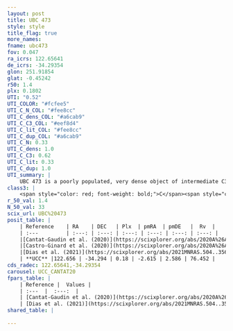 ```yaml
---
layout: post
title: UBC 473
style: style
title_flag: true
more_names: 
fname: ubc473
fov: 0.047
ra_icrs: 122.65641
de_icrs: -34.29354
glon: 251.91854
glat: -0.45242
r50: 1.4
plx: 0.1802
UTI: "0.52"
UTI_COLOR: "#fcfee5"
UTI_C_N_COL: "#fee8cc"
UTI_C_dens_COL: "#a6cab9"
UTI_C_C3_COL: "#eef8d4"
UTI_C_lit_COL: "#fee8cc"
UTI_C_dup_COL: "#a6cab9"
UTI_C_N: 0.33
UTI_C_dens: 1.0
UTI_C_C3: 0.62
UTI_C_lit: 0.33
UTI_C_dup: 1.0
UTI_summary: |
    UBC 473 is a poorly populated, very dense object of intermediate C3 quality. It is poorly studied in the literature.
class3: |
    <span style="color: red; font-weight: bold;">C</span><span style="color: green; font-weight: bold;">A</span>
r_50_val: 1.4
N_50_val: 33
scix_url: UBC%20473
posit_table: |
    | Reference    | RA    | DEC   | Plx  | pmRA  | pmDE   |  Rv  |
    | :---         | :---: | :---: | :---: | :---: | :---: | :---: |
    |[Cantat-Gaudin et al. (2020)](https://scixplorer.org/abs/2020A%26A...640A...1C) | 122.648 | -34.297 | 0.168 | -2.637 | 2.567 | -- |
    |[Castro-Ginard et al. (2020)](https://scixplorer.org/abs/2020A%26A...635A..45C) | 122.643 | -34.296 | 0.176 | -2.63 | 2.571 | -- |
    |[Dias et al. (2021)](https://scixplorer.org/abs/2021MNRAS.504..356D) | 122.646 | -34.3 | 0.193 | -2.599 | 2.58 | 77.806 |
    | **UCC** |122.656 | -34.294 | 0.18 | -2.615 | 2.586 | 76.452 | 
cds_radec: 122.65641,-34.29354
carousel: UCC_CANTAT20
fpars_table: |
    | Reference |  Values |
    | :---  |  :---:  |
    | [Cantat-Gaudin et al. (2020)](https://scixplorer.org/abs/2020A%26A...640A...1C) | `AVNN=0.78, DMNN=13.27, AgeNN=8.87` |
    | [Dias et al. (2021)](https://scixplorer.org/abs/2021MNRAS.504..356D) | `Av=1.664, Dist=4924, logage=6.862, [Fe/H]=-0.112` |
shared_table: |
    
---
```

